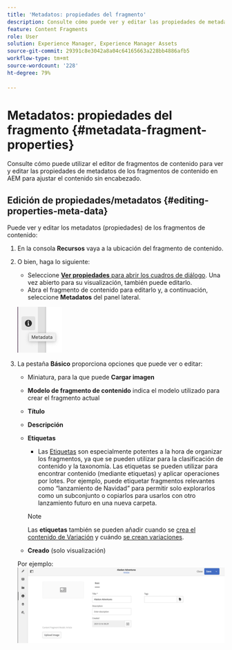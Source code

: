 ```yaml
---
title: 'Metadatos: propiedades del fragmento'
description: Consulte cómo puede ver y editar las propiedades de metadatos de los fragmentos de contenido en AEM para ajustar el contenido sin encabezado.
feature: Content Fragments
role: User
solution: Experience Manager, Experience Manager Assets
source-git-commit: 29391c8e3042a8a04c64165663a228bb4886afb5
workflow-type: tm+mt
source-wordcount: '228'
ht-degree: 79%

---
```


# Metadatos: propiedades del fragmento {#metadata-fragment-properties}

Consulte cómo puede utilizar el editor de fragmentos de contenido para ver y editar las propiedades de metadatos de los fragmentos de contenido en AEM para ajustar el contenido sin encabezado.

## Edición de propiedades/metadatos {#editing-properties-meta-data}

Puede ver y editar los metadatos (propiedades) de los fragmentos de contenido:

1. En la consola **Recursos** vaya a la ubicación del fragmento de contenido.
2. O bien, haga lo siguiente:

   * Seleccione [**Ver propiedades** para abrir los cuadros de diálogo](/help/assets/manage-assets.md#editing-properties). Una vez abierto para su visualización, también puede editarlo.
   * Abra el fragmento de contenido para editarlo y, a continuación, seleccione **Metadatos** del panel lateral.

   ![metadatos](assets/cfm-metadata-01.png)

3. La pestaña **Básico** proporciona opciones que puede ver o editar:

   * Miniatura, para la que puede **Cargar imagen**
   * **Modelo de fragmento de contenido** indica el modelo utilizado para crear el fragmento actual
   * **Título**
   * **Descripción**
   * **Etiquetas**
      * Las [Etiquetas](/help/sites-authoring/tags.md) son especialmente potentes a la hora de organizar los fragmentos, ya que se pueden utilizar para la clasificación de contenido y la taxonomía. Las etiquetas se pueden utilizar para encontrar contenido (mediante etiquetas) y aplicar operaciones por lotes.
Por ejemplo, puede etiquetar fragmentos relevantes como “lanzamiento de Navidad” para permitir solo explorarlos como un subconjunto o copiarlos para usarlos con otro lanzamiento futuro en una nueva carpeta.

     >[!NOTE]
     >
     >Las **etiquetas** también se pueden añadir cuando se [crea el contenido de Variación](/help/assets/content-fragments/content-fragments-variations.md#authoring-your-content) y cuándo [se crean variaciones](/help/assets/content-fragments/content-fragments-variations.md#creating-a-variation).

   * **Creado** (solo visualización)

   Por ejemplo:
   ![metadatos](assets/cfm-metadata-02.png)
